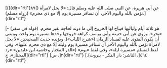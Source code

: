 [(]{dir="rtl"}۸۷[) عن أبي هريرة، عن النبي صلى الله عليه وسلم قال: «لا
يحل لامرأة تؤمن بالله واليوم الآخر، أن تسافر مسيرة يوم إلا مع ذي محرم»
(رواه مسلم).]{dir="rtl"}

[- (قوله في سفر) هو ثلاثة أيام ولياليها فيباح لها الخروج إلى ما دونه
لحاجة بغير محرم. «بحر». وروي عن أبي حنيفة وأبي يوسف كراهة خروجها وحدها
مسيرة يوم واحد، وينبغي أن يكون الفتوى عليه لفساد الزمان («شرح اللباب»).
ويؤيده حديث الصحيحين «لا يحل لامرأة تؤمن بالله واليوم الآخر أن تسافر
مسيرة يوم وليلة إلا مع ذي محرم عليها»، وفي لفظ لمسلم «مسيرة ليلة»، وفي
لفظ «يوم» («الدر المختار وحاشية ابن عابدين» «رد المحتار»، ج]{dir="rtl"}
٢[، ص]{dir="rtl"} ٤٦٤[، الناشر: دار الفكر - بيروت).]{dir="rtl"}
